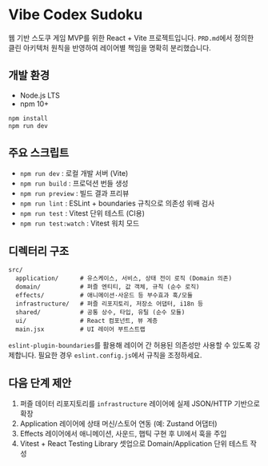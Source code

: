 # Vibe Codex Sudoku

웹 기반 스도쿠 게임 MVP를 위한 React + Vite 프로젝트입니다. `PRD.md`에서 정의한 클린 아키텍처 원칙을 반영하여 레이어별 책임을 명확히 분리했습니다.

## 개발 환경
- Node.js LTS
- npm 10+

```bash
npm install
npm run dev
```

## 주요 스크립트
- `npm run dev` : 로컬 개발 서버 (Vite)
- `npm run build` : 프로덕션 번들 생성
- `npm run preview` : 빌드 결과 프리뷰
- `npm run lint` : ESLint + boundaries 규칙으로 의존성 위배 검사
- `npm run test` : Vitest 단위 테스트 (CI용)
- `npm run test:watch` : Vitest 워치 모드

## 디렉터리 구조
```
src/
  application/      # 유스케이스, 서비스, 상태 전이 로직 (Domain 의존)
  domain/           # 퍼즐 엔티티, 값 객체, 규칙 (순수 로직)
  effects/          # 애니메이션·사운드 등 부수효과 훅/모듈
  infrastructure/   # 퍼즐 리포지토리, 저장소 어댑터, i18n 등
  shared/           # 공통 상수, 타입, 유틸 (순수 모듈)
  ui/               # React 컴포넌트, 뷰 계층
  main.jsx          # UI 레이어 부트스트랩
```

`eslint-plugin-boundaries`를 활용해 레이어 간 허용된 의존성만 사용할 수 있도록 강제합니다. 필요한 경우 `eslint.config.js`에서 규칙을 조정하세요.

## 다음 단계 제안
1. 퍼즐 데이터 리포지토리를 `infrastructure` 레이어에 실제 JSON/HTTP 기반으로 확장
2. Application 레이어에 상태 머신/스토어 연동 (예: Zustand 어댑터)
3. Effects 레이어에서 애니메이션, 사운드, 햅틱 구현 후 UI에서 훅을 주입
4. Vitest + React Testing Library 셋업으로 Domain/Application 단위 테스트 작성
